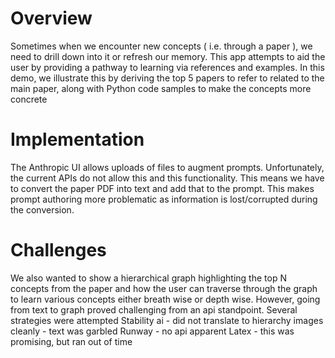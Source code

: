# Overview
  Sometimes when we encounter new concepts ( i.e. through a paper ), we need to drill down into it or refresh our memory.  This app attempts to aid the user by providing a pathway to learning via references and examples. 
  In this demo, we illustrate this by deriving the top 5 papers to refer to related to the main paper, along with Python code samples to make the concepts more concrete

# Implementation
  The Anthropic UI allows uploads of files to augment prompts.  Unfortunately, the current APIs do not allow this and this functionality.
  This means we have to convert the paper PDF into text and add that to the prompt.  This makes prompt authoring more problematic as information is lost/corrupted during the conversion.

# Challenges
  We also wanted to show a hierarchical graph highlighting the top N concepts from the paper and how the user can traverse through the graph to learn various concepts either breath wise or depth wise.  However, going from text to graph proved challenging from an api standpoint.  Several strategies were attempted
    Stability ai - did not translate to hierarchy images cleanly - text was garbled
    Runway       - no api apparent
    Latex        - this was promising, but ran out of time

  
      
  
